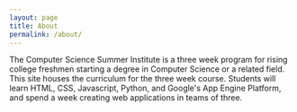 ```yaml
---
layout: page
title: About
permalink: /about/
---
```

The Computer Science Summer Institute is a three week program for rising college
freshmen starting a degree in Computer Science or a related field. This site
houses the curriculum for the three week course. Students will learn HTML, CSS,
Javascript, Python, and Google's App Engine Platform, and spend a week creating
web applications in teams of three.
